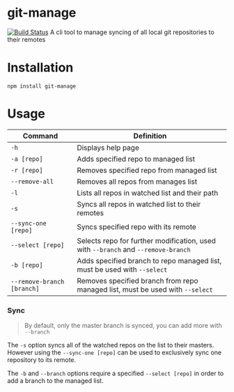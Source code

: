 # git-manage
[![Build Status](https://travis-ci.org/plunkinguitar/git-manage.svg?branch=master)](https://travis-ci.org/plunkinguitar/git-manage)
A cli tool to manage syncing of all local git repositories to their
remotes

# Installation
`npm install git-manage`

# Usage
|Command     |Definition   |
|------------|-----------|
|`-h`|Displays help page|
|`-a [repo]`|Adds specified repo to managed list|
|`-r [repo]`|Removes specified repo from managed list|
|`--remove-all`|Removes all repos from manages list|
|`-l`|Lists all repos in watched list and their path|
|`-s`|Syncs all repos in watched list to their remotes|
|`--sync-one [repo]`|Syncs specified repo with its remote|
|`--select [repo]`|Selects repo for further modification, used with `--branch` and `--remove-branch`|
|`-b [repo]`|Adds specified branch to repo managed list, must be used with `--select`
|`--remove-branch [branch]`|Removes specified branch from repo managed list, must be used with `--select`|
### Sync

> By default, only the master branch is synced, you can add more with `--branch`

The `-s` option syncs all of the watched repos on the list to their
masters. However using the `--sync-one [repo]` can be used to
exclusively sync one repository to its remote.

The `-b` and `--branch` options require a specified `--select [repo]`
in order to add a branch to the managed list.
